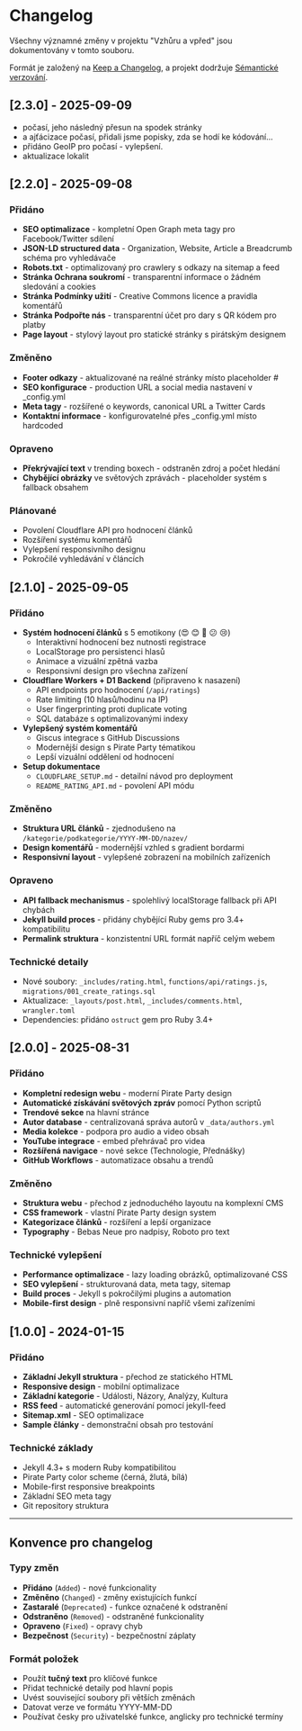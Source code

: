 # Changelog

Všechny významné změny v projektu "Vzhůru a vpřed" jsou dokumentovány v tomto souboru.

Formát je založený na [Keep a Changelog](https://keepachangelog.com/cs/1.1.0/),
a projekt dodržuje [Sémantické verzování](https://semver.org/lang/cs/).

## [2.3.0] - 2025-09-09
- počasí, jeho následný přesun na spodek stránky
- a ajťácizace počasí, přidali jsme popisky, zda se hodí ke kódování...
- přidáno GeoIP pro počasí - vylepšení. 
- aktualizace lokalit

## [2.2.0] - 2025-09-08

### Přidáno
- **SEO optimalizace** - kompletní Open Graph meta tagy pro Facebook/Twitter sdílení
- **JSON-LD structured data** - Organization, Website, Article a Breadcrumb schéma pro vyhledávače
- **Robots.txt** - optimalizovaný pro crawlery s odkazy na sitemap a feed
- **Stránka Ochrana soukromí** - transparentní informace o žádném sledování a cookies
- **Stránka Podmínky užití** - Creative Commons licence a pravidla komentářů
- **Stránka Podpořte nás** - transparentní účet pro dary s QR kódem pro platby
- **Page layout** - stylový layout pro statické stránky s pirátským designem

### Změněno
- **Footer odkazy** - aktualizované na reálné stránky místo placeholder #
- **SEO konfigurace** - production URL a social media nastavení v _config.yml
- **Meta tagy** - rozšířené o keywords, canonical URL a Twitter Cards
- **Kontaktní informace** - konfigurovatelné přes _config.yml místo hardcoded

### Opraveno
- **Překrývající text** v trending boxech - odstraněn zdroj a počet hledání
- **Chybějící obrázky** ve světových zprávách - placeholder systém s fallback obsahem

### Plánované
- Povolení Cloudflare API pro hodnocení článků
- Rozšíření systému komentářů
- Vylepšení responsivního designu
- Pokročilé vyhledávání v článcích

## [2.1.0] - 2025-09-05

### Přidáno
- **Systém hodnocení článků** s 5 emotikony (😍 😊 🤔 😕 😢)
  - Interaktivní hodnocení bez nutnosti registrace
  - LocalStorage pro persistenci hlasů
  - Animace a vizuální zpětná vazba
  - Responsivní design pro všechna zařízení
- **Cloudflare Workers + D1 Backend** (připraveno k nasazení)
  - API endpoints pro hodnocení (`/api/ratings`)
  - Rate limiting (10 hlasů/hodinu na IP)
  - User fingerprinting proti duplicate voting
  - SQL databáze s optimalizovanými indexy
- **Vylepšený systém komentářů**
  - Giscus integrace s GitHub Discussions
  - Modernější design s Pirate Party tématikou
  - Lepší vizuální oddělení od hodnocení
- **Setup dokumentace**
  - `CLOUDFLARE_SETUP.md` - detailní návod pro deployment
  - `README_RATING_API.md` - povolení API módu

### Změněno
- **Struktura URL článků** - zjednodušeno na `/kategorie/podkategorie/YYYY-MM-DD/nazev/`
- **Design komentářů** - modernější vzhled s gradient bordarmi
- **Responsivní layout** - vylepšené zobrazení na mobilních zařízeních

### Opraveno
- **API fallback mechanismus** - spolehlivý localStorage fallback při API chybách
- **Jekyll build proces** - přidány chybějící Ruby gems pro 3.4+ kompatibilitu
- **Permalink struktura** - konzistentní URL formát napříč celým webem

### Technické detaily
- Nové soubory: `_includes/rating.html`, `functions/api/ratings.js`, `migrations/001_create_ratings.sql`
- Aktualizace: `_layouts/post.html`, `_includes/comments.html`, `wrangler.toml`
- Dependencies: přidáno `ostruct` gem pro Ruby 3.4+

## [2.0.0] - 2025-08-31

### Přidáno
- **Kompletní redesign webu** - moderní Pirate Party design
- **Automatické získávání světových zpráv** pomocí Python scriptů
- **Trendové sekce** na hlavní stránce
- **Autor database** - centralizovaná správa autorů v `_data/authors.yml`
- **Media kolekce** - podpora pro audio a video obsah
- **YouTube integrace** - embed přehrávač pro videa
- **Rozšířená navigace** - nové sekce (Technologie, Přednášky)
- **GitHub Workflows** - automatizace obsahu a trendů

### Změněno
- **Struktura webu** - přechod z jednoduchého layoutu na komplexní CMS
- **CSS framework** - vlastní Pirate Party design system
- **Kategorizace článků** - rozšíření a lepší organizace
- **Typography** - Bebas Neue pro nadpisy, Roboto pro text

### Technické vylepšení
- **Performance optimalizace** - lazy loading obrázků, optimalizované CSS
- **SEO vylepšení** - strukturovaná data, meta tagy, sitemap
- **Build proces** - Jekyll s pokročilými plugins a automation
- **Mobile-first design** - plně responsivní napříč všemi zařízeními

## [1.0.0] - 2024-01-15

### Přidáno
- **Základní Jekyll struktura** - přechod ze statického HTML
- **Responsive design** - mobilní optimalizace
- **Základní kategorie** - Události, Názory, Analýzy, Kultura  
- **RSS feed** - automatické generování pomocí jekyll-feed
- **Sitemap.xml** - SEO optimalizace
- **Sample články** - demonstrační obsah pro testování

### Technické základy
- Jekyll 4.3+ s modern Ruby kompatibilitou
- Pirate Party color scheme (černá, žlutá, bílá)
- Mobile-first responsive breakpoints
- Základní SEO meta tagy
- Git repository struktura

---

## Konvence pro changelog

### Typy změn
- **Přidáno** (`Added`) - nové funkcionality
- **Změněno** (`Changed`) - změny existujících funkcí
- **Zastaralé** (`Deprecated`) - funkce označené k odstranění
- **Odstraněno** (`Removed`) - odstraněné funkcionality  
- **Opraveno** (`Fixed`) - opravy chyb
- **Bezpečnost** (`Security`) - bezpečnostní záplaty

### Formát položek
- Použít **tučný text** pro klíčové funkce
- Přidat technické detaily pod hlavní popis
- Uvést související soubory při větších změnách
- Datovat verze ve formátu YYYY-MM-DD
- Používat česky pro uživatelské funkce, anglicky pro technické termíny